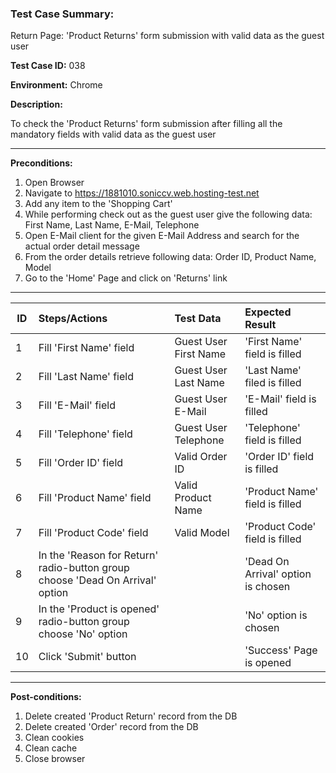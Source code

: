 
### Test Case Summary:
Return Page: 'Product Returns' form submission with valid data as the guest user

**Test Case ID:** 038

**Environment:** Chrome

**Description:** 

To check the 'Product Returns' form submission after filling all the mandatory fields with valid data as the guest user

---

**Preconditions:**
1. Open Browser
2. Navigate to https://1881010.soniccv.web.hosting-test.net
3. Add any item to the 'Shopping Cart'
4. While performing check out as the guest user give the following data: First Name, Last Name, E-Mail, Telephone 
5. Open E-Mail client for the given E-Mail Address and search for the actual order detail message
6. From the order details retrieve following data: Order ID, Product Name, Model 
7. Go to the 'Home' Page and click on 'Returns' link

___

|      ID       | Steps/Actions | Test Data | Expected Result |
| ------------- |:--------------|:---------- |:-------------- |
|       1       | Fill 'First Name' field | Guest User First Name | 'First Name' field is filled |
|       2       | Fill 'Last Name' field | Guest User Last Name | 'Last Name' filed is filled |
|       3       | Fill 'E-Mail' field | Guest User E-Mail | 'E-Mail' field is filled |
|       4       | Fill 'Telephone' field | Guest User Telephone | 'Telephone' field is filled |
|       5       | Fill 'Order ID' field | Valid Order ID | 'Order ID' field is filled |
|       6       | Fill 'Product Name' field | Valid Product Name | 'Product Name' field is filled |
|       7       | Fill 'Product Code' field | Valid Model | 'Product Code' field is filled |
|       8       | In the 'Reason for Return' radio-button group choose 'Dead On Arrival' option | | 'Dead On Arrival' option is chosen |
|       9       | In the 'Product is opened' radio-button group choose 'No' option | | 'No' option is chosen |
|       10      | Click 'Submit' button | | 'Success' Page is opened | 

---

**Post-conditions:**
1. Delete created 'Product Return' record from the DB
2. Delete created 'Order' record from the DB 
2. Clean cookies
3. Clean cache
4. Close browser


